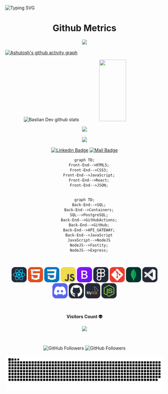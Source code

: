  ![Typing SVG](https://readme-typing-svg.herokuapp.com/?color=02D9F7FF&size=35&center=true&vCenter=true&width=1000&lines=👋👋👋;👋👋+👋👋;👋+👋;Welcome!+Bem_Vindo!)
 <h1 align="center">Github Metrics </h1><p align="center">
<img width="725em" src="https://github-profile-summary-cards.vercel.app/api/cards/profile-details?username=maxdouglasb&theme=github_dark" />
</p>

[![Ashutosh's github activity graph](https://github-readme-activity-graph.vercel.app/graph?username=maxdouglasb&bg_color=0d1117&color=ffffff&line=00b3ff&point=f9fafa&area=true&hide_border=true)](https://github.com/ashutosh00710/github-readme-activity-graph)

<div align="center">  
  <img width="49%" height="195px" src="https://github-readme-stats.vercel.app/api?username=maxdouglasb&show_icons=true&count_private=true&hide_border=true&title_color=02D9F7FF&icon_color=02D9F7FF&text_color=c9d1d9&bg_color=0d1117" alt="Bastian Dev github stats" /> 
  
  <img width="41%" height="195px" src="https://github-readme-stats.vercel.app/api/top-langs/?username=maxdouglasb&layout=compact&hide_border=true&title_color=02D9F7FF&text_color=02D9F7FF&bg_color=0d1117" />
</div> 

<p align="center">
 <img  src="https://github-readme-streak-stats.herokuapp.com?user=maxdouglasb&theme=tokyonight_duo&hide_border=true"
</p>

<div align="center">
<div align="center"> 
<a href="https://instagram.com/maxdouglasb" target="_blank"><img src="https://img.shields.io/badge/-Instagram-%23E4405F?style=for-the-badge&logo=instagram&logoColor=white" target="_blank"></a> 

[![Linkedin Badge](https://img.shields.io/badge/linkedin-%230077B5.svg?&style=for-the-badge&logo=linkedin&logoColor=white)](https://www.linkedin.com/in/maxdouglasb/)
[![Mail Badge](https://img.shields.io/badge/email-c14438?style=for-the-badge&logo=Gmail&logoColor=white&link=mailto:bmaxdouglas@gmail.com)](mailto:bmaxdouglas@gmail.com)
</div>

```mermaid
graph TD;
    Front-End-->HTML5;
    Front-End-->CSS3;
    Front-End-->JavaScript;
    Front-End-->React;
    Front-End-->JSON;
    
```
```mermaid
graph TD;
    Back-End-->SQL;
    Back-End-->Containers;
    SQL-->PostgreSQL;
    Back-End-->GitHubActions;
    Back-End-->GitHub;
    Back-End-->API_GATEWAY;
    Back-End-->JavaScript
    JavaScript-->NodeJS
    NodeJS-->Fastity;
    NodeJS-->Express;
    
    
```

<p align="center">
<img src="https://github.com/tandpfun/skill-icons/blob/main/icons/React-Dark.svg" width="48" title="React.Js"> 
<img src="https://github.com/tandpfun/skill-icons/blob/main/icons/HTML.svg" width="48" title="HTML"> 
<img src="https://github.com/tandpfun/skill-icons/blob/main/icons/CSS.svg" width="48" title="CSS">   
<img src="https://github.com/tandpfun/skill-icons/blob/main/icons/JavaScript.svg" width="48"  title="Javascript">   
<img src="https://github.com/tandpfun/skill-icons/blob/main/icons/Bootstrap.svg" width="48">  
<img src="https://github.com/tandpfun/skill-icons/blob/main/icons/Figma-Dark.svg" width="48" title="Figma">       
<img src="https://github.com/tandpfun/skill-icons/blob/main/icons/Git.svg" width="48" title="Git">  
<img src="https://github.com/tandpfun/skill-icons/blob/main/icons/MongoDB.svg" width="48" title="MongoDB">  
<img src="https://github.com/tandpfun/skill-icons/blob/main/icons/VSCode-Dark.svg" width="48" title="Vscode">   
<img src="https://github.com/tandpfun/skill-icons/blob/main/icons/Discord.svg" width="48" title="Discord">   
<img src="https://github.com/tandpfun/skill-icons/blob/main/icons/Github-Dark.svg" width="48" title="Github">   
<img src="https://github.com/tandpfun/skill-icons/blob/main/icons/MySQL-Dark.svg" width="48" title="">
<img src="https://github.com/tandpfun/skill-icons/blob/main/icons/NodeJS-Dark.svg" width="48" title="NodeJs">       
 
<p/>

<div align="center">
<br><p align="centre"><b>Visitors Count 👽 </b></p>  
<p align="center"><img align="center" src="https://profile-counter.glitch.me/{maxdouglasb}/count.svg" /></p> 
<br>
</div>

![GitHub Followers](https://img.shields.io/github/followers/maxouglasb?style=social)
![GitHub Followers](https://img.shields.io/github/stars/maxdouglasb?style=social)

![](https://github.com/Platane/snk/raw/output/github-contribution-grid-snake.svg)
